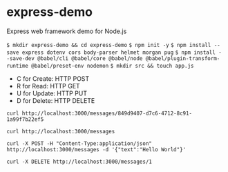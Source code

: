 # express-demo
Express web framework demo for Node.js

`$ mkdir express-demo && cd express-demo`
`$ npm init -y`
`$ npm install --save express dotenv cors body-parser helmet morgan pug`
`$ npm install --save-dev @babel/cli @babel/core @babel/node @babel/plugin-transform-runtime @babel/preset-env nodemon`
`$ mkdir src && touch app.js`

- C for Create: HTTP POST
- R for Read: HTTP GET
- U for Update: HTTP PUT
- D for Delete: HTTP DELETE

`curl http://localhost:3000/messages/849d9407-d7c6-4712-8c91-1a99f7b22ef5`

`curl http://localhost:3000/messages`

`curl -X POST -H "Content-Type:application/json" http://localhost:3000/messages -d '{"text":"Hello World"}'`

`curl -X DELETE http://localhost:3000/messages/1`

